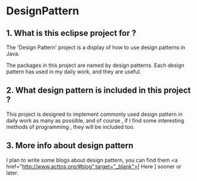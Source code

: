# DesignPattern

## 1. What is this eclipse project for ?

The 'Design Pattern' project is a display of how to use design patterns in Java.

The packages in this project are named by design patterns. Each design pattern has used in my daily work, and they are useful.


## 2. What design pattern is included in this project ?

This project is designed to implement commonly used design pattern in daily work as many as possible, and of course , if I find some interesting methods of programming , they will be included too.

## 3. More info about design pattern

I plan to write some blogs about design pattern, you can find them <a href="http://www.acttos.org/#blog",target="_blank">[ Here ]</a> sooner or later.
